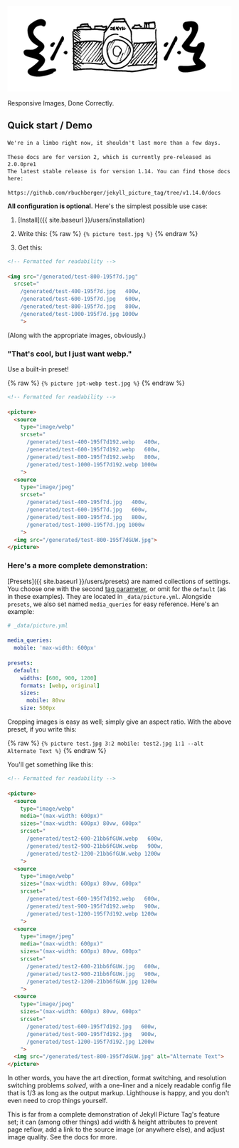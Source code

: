 ---
---

![](logo.svg)

Responsive Images, Done Correctly.

## Quick start / Demo

```warning
We're in a limbo right now, it shouldn't last more than a few days.

These docs are for version 2, which is currently pre-released as 2.0.0pre1
The latest stable release is for version 1.14. You can find those docs here: 

https://github.com/rbuchberger/jekyll_picture_tag/tree/v1.14.0/docs
```

**All configuration is optional.** Here's the simplest possible use case:

1. [Install]({{ site.baseurl }}/users/installation)

2. Write this: {% raw %} `{% picture test.jpg %}` {% endraw %}

3. Get this:

```html
<!-- Formatted for readability -->

<img src="/generated/test-800-195f7d.jpg"
  srcset="
    /generated/test-400-195f7d.jpg   400w,
    /generated/test-600-195f7d.jpg   600w,
    /generated/test-800-195f7d.jpg   800w,
    /generated/test-1000-195f7d.jpg 1000w
    ">
```

(Along with the appropriate images, obviously.)

### "That's cool, but I just want webp."

Use a built-in preset!

{% raw %} `{% picture jpt-webp test.jpg %}` {% endraw %}

```html
<!-- Formatted for readability -->

<picture>
  <source
    type="image/webp"
    srcset="
      /generated/test-400-195f7d192.webp   400w,
      /generated/test-600-195f7d192.webp   600w,
      /generated/test-800-195f7d192.webp   800w,
      /generated/test-1000-195f7d192.webp 1000w
    ">
  <source
    type="image/jpeg"
    srcset="
      /generated/test-400-195f7d.jpg   400w,
      /generated/test-600-195f7d.jpg   600w,
      /generated/test-800-195f7d.jpg   800w,
      /generated/test-1000-195f7d.jpg 1000w
    ">
  <img src="/generated/test-800-195f7dGUW.jpg">
</picture>
```

### Here's a more complete demonstration:

[Presets]({{ site.baseurl }}/users/presets) are named collections of settings.
You choose one with the second [tag
parameter]({{site.baseurl}}/users/liquid_tag), or omit for the `default` (as in
these examples). They are located in `_data/picture.yml`. Alongside `presets`,
we also set named `media_queries` for easy reference. Here's an example:


```yml
# _data/picture.yml

media_queries:
  mobile: 'max-width: 600px'

presets:
  default:
    widths: [600, 900, 1200]
    formats: [webp, original]
    sizes:
      mobile: 80vw
    size: 500px
```

Cropping images is easy as well; simply give an aspect ratio. With the above preset, if you write
this:

{% raw %}
`{% picture test.jpg 3:2 mobile: test2.jpg 1:1 --alt Alternate Text %}`
{% endraw %}

You'll get something like this:

```html
<!-- Formatted for readability -->

<picture>
  <source
    type="image/webp"
    media="(max-width: 600px)"
    sizes="(max-width: 600px) 80vw, 600px"
    srcset="
      /generated/test2-600-21bb6fGUW.webp   600w,
      /generated/test2-900-21bb6fGUW.webp   900w,
      /generated/test2-1200-21bb6fGUW.webp 1200w
    ">
  <source
    type="image/webp"
    sizes="(max-width: 600px) 80vw, 600px"
    srcset="
      /generated/test-600-195f7d192.webp   600w,
      /generated/test-900-195f7d192.webp   900w,
      /generated/test-1200-195f7d192.webp 1200w
    ">
  <source
    type="image/jpeg"
    media="(max-width: 600px)"
    sizes="(max-width: 600px) 80vw, 600px"
    srcset="
      /generated/test2-600-21bb6fGUW.jpg   600w,
      /generated/test2-900-21bb6fGUW.jpg   900w,
      /generated/test2-1200-21bb6fGUW.jpg 1200w
    ">
  <source
    type="image/jpeg"
    sizes="(max-width: 600px) 80vw, 600px"
    srcset="
      /generated/test-600-195f7d192.jpg   600w,
      /generated/test-900-195f7d192.jpg   900w,
      /generated/test-1200-195f7d192.jpg 1200w
    ">
  <img src="/generated/test-800-195f7dGUW.jpg" alt="Alternate Text">
</picture>
```

In other words, you have the art direction, format switching, and resolution
switching problems *solved*, with a one-liner and a nicely readable config file
that is 1/3 as long as the output markup. Lighthouse is happy, and you don't
even need to crop things yourself.

This is far from a complete demonstration of Jekyll Picture Tag's feature set;
it can (among other things) add width & height attributes to prevent page
reflow, add a link to the source image (or anywhere else), and adjust image
quality. See the docs for more.

